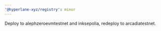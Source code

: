 ```yaml
---
'@hyperlane-xyz/registry': minor
---
```


Deploy to alephzeroevmtestnet and inksepolia, redeploy to arcadiatestnet.
